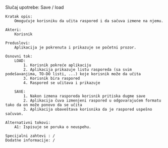 Slučaj upotrebe: Save / load

    Kratak opis: 
        Omogućuje korisniku da učita raspored i da sačuva izmene na njemu.

    Akteri: 
        Korisnik

    Preduslovi: 
        Aplikacija je pokrenuta i prikazuje se početni prozor.

    Osnovni tok:
        LOAD:
            1. Korisnik pokreće aplikaciju
            2. Aplikacija prikazuje listu rasporeda (sa svim podešavanjima, TO-DO listi, ...) koje korisnik može da učita
            3. Korisnik bira raspored
            4. Raspored se učitava i prikazuje

        SAVE: 
            1. Nakon izmena rasporeda korisnik pritiska dugme save
            2. Aplikacija čuva izmenjeni raspored u odgovarajućem formatu tako da on može ponovo da se učita
            3. Aplikacija obaveštava korisnika da je raspored uspešno sačuvan.

    Alternativni tokovi: 
        A1: Ispisuje se poruka o neuspehu.

    Specijalni zahtevi : /
    Dodatne informacije: /